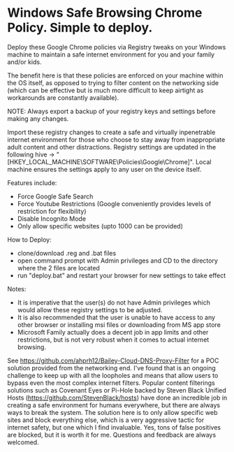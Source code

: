 # Windows Safe Browsing Chrome Policy. Simple to deploy.
Deploy these Google Chrome policies via Registry tweaks on your Windows machine to maintain a safe internet environment for you and your family and/or kids.

The benefit here is that these policies are enforced on your machine within the OS itself, as opposed to trying to filter content on the networking side (which can be effective but is much more difficult to keep airtight as workarounds are constantly available).

NOTE: Always export a backup of your registry keys and settings before making any changes.

Import these registry changes to create a safe and virtually inpenetrable internet environment for those who choose to stay away from inappropriate adult content and other distractions. Registry settings are updated in the following hive -> "[HKEY_LOCAL_MACHINE\SOFTWARE\Policies\Google\Chrome]". Local machine ensures the settings apply to any user on the device itself.

Features include:
- Force Google Safe Search
- Force Youtube Restrictions (Google conveniently provides levels of restriction for flexibility)
- Disable Incognito Mode
- Only allow specific websites (upto 1000 can be provided)

How to Deploy:
- clone/download .reg and .bat files
- open command prompt with Admin privileges and CD to the directory where the 2 files are located
- run "deploy.bat" and restart your browser for new settings to take effect

Notes:
- It is imperative that the user(s) do not have Admin privileges which would allow these registry settings to be adjusted.
- It is also recommended that the user is unable to have access to any other browser or installing msi files or downloading from MS app store
- Microsoft Family actually does a decent job in app limits and other restrictions, but is not very robust when it comes to actual internet browsing.

See https://github.com/ahprh12/Bailey-Cloud-DNS-Proxy-Filter for a POC solution provided from the networking end. I've found that is an ongoing challenge to keep up with all the loopholes and means that allow users to bypass even the most complex internet filters. Popular content filterings solutions such as Covenant Eyes or Pi-Hole backed by Steven Black Unified Hosts (https://github.com/StevenBlack/hosts) have done an incredible job in creating a safe environment for humans everywhere, but there are always ways to break the system. The solution here is to only allow specific web sites and block everything else, which is a very aggressive tactic for internet safety, but one which I find invaluable. Yes, tons of false positives are blocked, but it is worth it for me. Questions and feedback are always welcomed.
